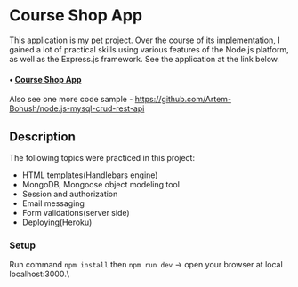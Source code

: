 # Course Shop App

  This application is my pet project. Over the course of its implementation, I gained a lot of practical skills using various features of the Node.js platform, as well as the Express.js framework. See the application at the link below.
####  • [Course Shop App](https://mysterious-brushlands-67114.herokuapp.com/)
Also see one more code sample - https://github.com/Artem-Bohush/node.js-mysql-crud-rest-api

## Description

The following topics were practiced in this project: 
- HTML templates(Handlebars engine)
- MongoDB, Mongoose object modeling tool
- Session and authorization
- Email messaging
- Form validations(server side)
- Deploying(Heroku)
    
### Setup
  Run command ```npm install``` then ```npm run dev``` -> open your browser at local localhost:3000.\
